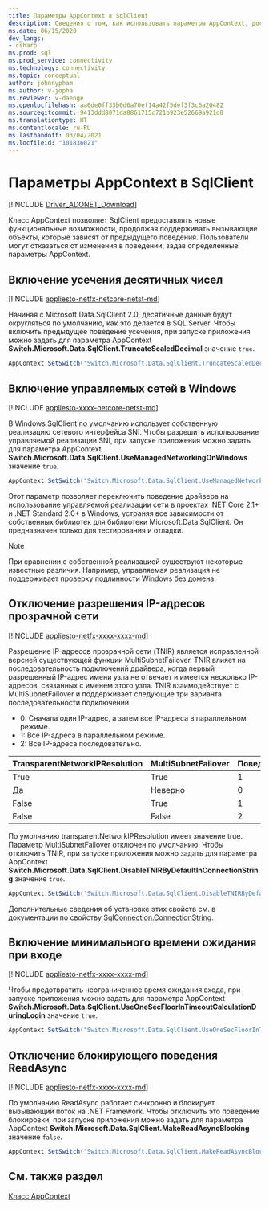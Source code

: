 ```yaml
---
title: Параметры AppContext в SqlClient
description: Сведения о том, как использовать параметры AppContext, доступные в SqlClient.
ms.date: 06/15/2020
dev_langs:
- csharp
ms.prod: sql
ms.prod_service: connectivity
ms.technology: connectivity
ms.topic: conceptual
author: johnnypham
ms.author: v-jopha
ms.reviewer: v-daenge
ms.openlocfilehash: aa6de0ff33b0d6a70ef14a42f5def3f3c6a20482
ms.sourcegitcommit: 9413ddd8071da8861715c721b923e52669a921d8
ms.translationtype: HT
ms.contentlocale: ru-RU
ms.lasthandoff: 03/04/2021
ms.locfileid: "101836021"
---
```

# <a name="appcontext-switches-in-sqlclient"></a>Параметры AppContext в SqlClient

[!INCLUDE [Driver_ADONET_Download](../../includes/driver_adonet_download.md)]

Класс AppContext позволяет SqlClient предоставлять новые функциональные возможности, продолжая поддерживать вызывающие объекты, которые зависят от предыдущего поведения. Пользователи могут отказаться от изменения в поведении, задав определенные параметры AppContext.

## <a name="enabling-decimal-truncation-behavior"></a>Включение усечения десятичных чисел

[!INCLUDE [appliesto-netfx-netcore-netst-md](../../includes/appliesto-netfx-netcore-netst-md.md)]

Начиная с Microsoft.Data.SqlClient 2.0, десятичные данные будут округляться по умолчанию, как это делается в SQL Server. Чтобы включить предыдущее поведение усечения, при запуске приложения можно задать для параметра AppContext **Switch.Microsoft.Data.SqlClient.TruncateScaledDecimal** значение `true`.

```csharp
AppContext.SetSwitch("Switch.Microsoft.Data.SqlClient.TruncateScaledDecimal", true);
```

## <a name="enabling-managed-networking-on-windows"></a>Включение управляемых сетей в Windows

[!INCLUDE [appliesto-xxxx-netcore-netst-md](../../includes/appliesto-xxxx-netcore-netst-md.md)]

В Windows SqlClient по умолчанию использует собственную реализацию сетевого интерфейса SNI. Чтобы разрешить использование управляемой реализации SNI, при запуске приложения можно задать для параметра AppContext **Switch.Microsoft.Data.SqlClient.UseManagedNetworkingOnWindows** значение `true`.

```csharp
AppContext.SetSwitch("Switch.Microsoft.Data.SqlClient.UseManagedNetworkingOnWindows", true);
```

Этот параметр позволяет переключить поведение драйвера на использование управляемой реализации сети в проектах .NET Core 2.1+ и .NET Standard 2.0+ в Windows, устраняя все зависимости от собственных библиотек для библиотеки Microsoft.Data.SqlClient. Он предназначен только для тестирования и отладки.

> [!NOTE]
> При сравнении с собственной реализацией существуют некоторые известные различия. Например, управляемая реализация не поддерживает проверку подлинности Windows без домена.

## <a name="disabling-transparent-network-ip-resolution"></a>Отключение разрешения IP-адресов прозрачной сети

[!INCLUDE [appliesto-netfx-xxxx-xxxx-md](../../includes/appliesto-netfx-xxxx-xxxx-md.md)]

Разрешение IP-адресов прозрачной сети (TNIR) является исправленной версией существующей функции MultiSubnetFailover. TNIR влияет на последовательность подключений драйвера, когда первый разрешенный IP-адрес имени узла не отвечает и имеется несколько IP-адресов, связанных с именем этого узла. TNIR взаимодействует с MultiSubnetFailover и поддерживает следующие три варианта последовательности подключений.<br />
* 0: Сначала один IP-адрес, а затем все IP-адреса в параллельном режиме.
* 1: Все IP-адреса в параллельном режиме.
* 2: Все IP-адреса последовательно.

|TransparentNetworkIPResolution|MultiSubnetFailover|Поведение|
|--------|--------|--------|
|True|True|1|
|Да|Неверно|0|
|False|True|1|
|False|False|2|

По умолчанию transparentNetworkIPResolution имеет значение true. Параметр MultiSubnetFailover отключен по умолчанию. Чтобы отключить TNIR, при запуске приложения можно задать для параметра AppContext **Switch.Microsoft.Data.SqlClient.DisableTNIRByDefaultInConnectionString** значение `true`.

```csharp
AppContext.SetSwitch("Switch.Microsoft.Data.SqlClient.DisableTNIRByDefaultInConnectionString", true);
```

Дополнительные сведения об установке этих свойств см. в документации по свойству [SqlConnection.ConnectionString](/dotnet/api/microsoft.data.sqlclient.sqlconnection.connectionstring). 

## <a name="enable-a-minimum-timeout-during-login"></a>Включение минимального времени ожидания при входе

[!INCLUDE [appliesto-netfx-xxxx-xxxx-md](../../includes/appliesto-netfx-xxxx-xxxx-md.md)]

Чтобы предотвратить неограниченное время ожидания входа, при запуске приложения можно задать для параметра AppContext **Switch.Microsoft.Data.SqlClient.UseOneSecFloorInTimeoutCalculationDuringLogin** значение `true`.

```csharp
AppContext.SetSwitch("Switch.Microsoft.Data.SqlClient.UseOneSecFloorInTimeoutCalculationDuringLogin", false);
```

## <a name="disable-blocking-behavior-of-readasync"></a>Отключение блокирующего поведения ReadAsync

[!INCLUDE [appliesto-netfx-xxxx-xxxx-md](../../includes/appliesto-netfx-xxxx-xxxx-md.md)]

По умолчанию ReadAsync работает синхронно и блокирует вызывающий поток на .NET Framework. Чтобы отключить это поведение блокировки, при запуске приложения можно задать для параметра AppContext **Switch.Microsoft.Data.SqlClient.MakeReadAsyncBlocking** значение `false`.

```csharp
AppContext.SetSwitch("Switch.Microsoft.Data.SqlClient.MakeReadAsyncBlocking", false);
```

## <a name="see-also"></a>См. также раздел

[Класс AppContext](/dotnet/api/system.appcontext?view=netcore-3.1&preserve-view=true)